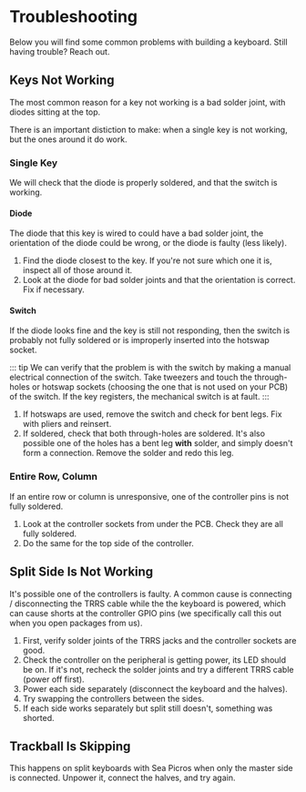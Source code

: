# Troubleshooting

Below you will find some common problems with building a keyboard. Still having trouble? Reach out.

## Keys Not Working

The most common reason for a key not working is a bad solder joint, with diodes sitting at the top.

There is an important distiction to make: when a single key is not working, but the ones around it do work.

### Single Key

We will check that the diode is properly soldered, and that the switch is working.

#### Diode

The diode that this key is wired to could have a bad solder joint, the orientation of the diode could be wrong, or the diode is faulty (less likely).

1. Find the diode closest to the key. If you're not sure which one it is, inspect all of those around it.
1. Look at the diode for bad solder joints and that the orientation is correct. Fix if necessary.

#### Switch

If the diode looks fine and the key is still not responding, then the switch is probably not fully soldered or is improperly inserted into the hotswap socket.

::: tip
We can verify that the problem is with the switch by making a manual electrical connection of the switch. Take tweezers and touch the through-holes or hotswap sockets (choosing the one that is not used on your PCB) of the switch. If the key registers, the mechanical switch is at fault.
:::

1. If hotswaps are used, remove the switch and check for bent legs. Fix with pliers and reinsert.
1. If soldered, check that both through-holes are soldered. It's also possible one of the holes has a bent leg **with** solder, and simply doesn't form a connection. Remove the solder and redo this leg.

### Entire Row, Column

If an entire row or column is unresponsive, one of the controller pins is not fully soldered.

1. Look at the controller sockets from under the PCB. Check they are all fully soldered.
1. Do the same for the top side of the controller.

## Split Side Is Not Working

It's possible one of the controllers is faulty. A common cause is connecting / disconnecting the TRRS cable while the the keyboard is powered, which can cause shorts at the controller GPIO pins (we specifically call this out when you open packages from us).

1. First, verify solder joints of the TRRS jacks and the controller sockets are good.
1. Check the controller on the peripheral is getting power, its LED should be on. If it's not, recheck the solder joints and try a different TRRS cable (power off first).
1. Power each side separately (disconnect the keyboard and the halves).
1. Try swapping the controllers between the sides.
1. If each side works separately but split still doesn't, something was shorted.

## Trackball Is Skipping

This happens on split keyboards with Sea Picros when only the master side is connected. Unpower it, connect the halves, and try again.
